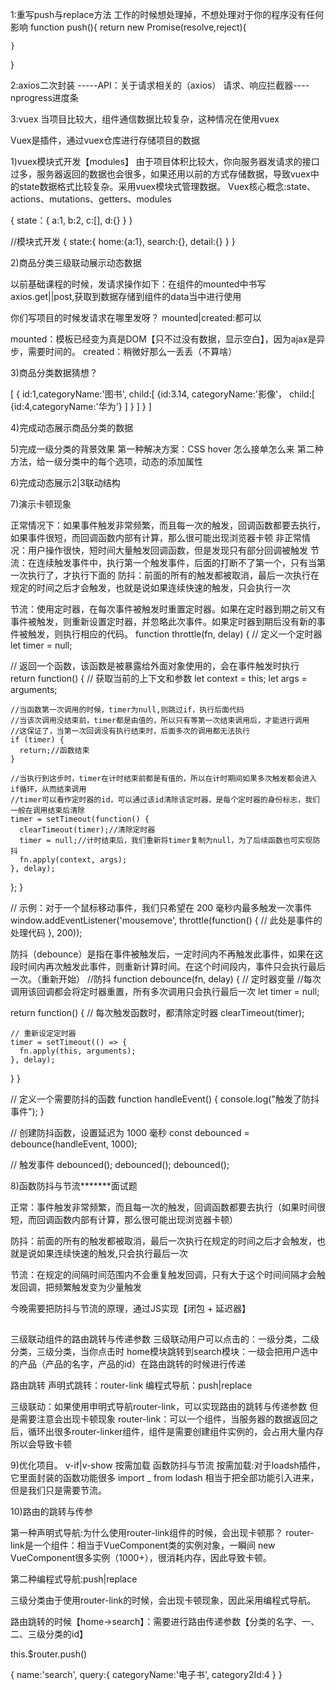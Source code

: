 1:重写push与replace方法
工作的时候想处理掉，不想处理对于你的程序没有任何影响
function push(){
    return new Promise(resolve,reject){

    }
}


2:axios二次封装
-----API：关于请求相关的（axios）
请求、响应拦截器----nprogress进度条


3:vuex
当项目比较大，组件通信数据比较复杂，这种情况在使用vuex

Vuex是插件，通过vuex仓库进行存储项目的数据



1)vuex模块式开发【modules】
由于项目体积比较大，你向服务器发请求的接口过多，服务器返回的数据也会很多，如果还用以前的方式存储数据，导致vuex中的state数据格式比较复杂。采用vuex模块式管理数据。
Vuex核心概念:state、actions、mutations、getters、modules

{
    state：{
         a:1,
         b:2,
         c:[],
         d:{}
    }
}

//模块式开发
{
    state:{
        home:{a:1},
        search:{},
        detail:{}
    }
}


2)商品分类三级联动展示动态数据

以前基础课程的时候，发请求操作如下：在组件的mounted中书写axios.get||post,获取到数据存储到组件的data当中进行使用


你们写项目的时候发请求在哪里发呀？
mounted|created:都可以

mounted：模板已经变为真是DOM【只不过没有数据，显示空白】，因为ajax是异步，需要时间的。
created：稍微好那么一丢丢（不算啥）




3)商品分类数据猜想？

[
    {
        id:1,categoryName:'图书',
        child:[
             {id:3.14,
              categoryName:'影像'，
              child:[
                   {id:4,categoryName:'华为'}
              ]
             }
        ]
    }
]


4)完成动态展示商品分类的数据






5)完成一级分类的背景效果
第一种解决方案：CSS  hover 怎么接单怎么来
第二种方法，给一级分类中的每个选项，动态的添加属性





6)完成动态展示2|3联动结构
 <div class="item-list clearfix" :style="{display:currentIndex==index?'block':'none'}"></div>








7)演示卡顿现象

正常情况下：如果事件触发非常频繁，而且每一次的触发，回调函数都要去执行，如果事件很短，而回调函数内部有计算，那么很可能出现浏览器卡顿
非正常情况：用户操作很快，短时间大量触发回调函数，但是发现只有部分回调被触发
节流：在连续触发事件中，执行第一个触发事件，后面的打断不了第一个，只有当第一次执行了，才执行下面的
防抖：前面的所有的触发都被取消，最后一次执行在规定的时间之后才会触发，也就是说如果连续快速的触发，只会执行一次

节流：使用定时器，在每次事件被触发时重置定时器。如果在定时器到期之前又有事件被触发，则重新设置定时器，并忽略此次事件。如果定时器到期后没有新的事件被触发，则执行相应的代码。
function throttle(fn, delay) {
  // 定义一个定时器
  let timer = null;

  // 返回一个函数，该函数是被暴露给外面对象使用的，会在事件触发时执行
  return function() {
    // 获取当前的上下文和参数
    let context = this;
    let args = arguments;

    //当函数第一次调用的时候，timer为null,则跳过if，执行后面代码
    //当该次调用没结束前，timer都是由值的，所以只有等第一次结束调用后，才能进行调用
    //这保证了，当第一次回调没有执行结束时，后面多次的调用都无法执行
    if (timer) {
      return;//函数结束
    }

    //当执行到这步时，timer在计时结束前都是有值的，所以在计时期间如果多次触发都会进入if循环，从而结束调用
    //timer可以看作定时器的id，可以通过该id清除该定时器，是每个定时器的身份标志，我们一般在调用结束后清除
    timer = setTimeout(function() {
      clearTimeout(timer);//清除定时器
      timer = null;//计时结束后，我们重新将timer复制为null，为了后续函数也可实现防抖
      fn.apply(context, args);
    }, delay);
  };
}

// 示例：对于一个鼠标移动事件，我们只希望在 200 毫秒内最多触发一次事件
window.addEventListener('mousemove', throttle(function() {
  // 此处是事件的处理代码
}, 200));


防抖（debounce）是指在事件被触发后，一定时间内不再触发此事件，如果在这段时间内再次触发此事件，则重新计算时间。在这个时间段内，事件只会执行最后一次。（重新开始）
//防抖
function debounce(fn, delay) {
  // 定时器变量
  //每次调用该回调都会将定时器重置，所有多次调用只会执行最后一次
  let timer = null;

  return function() {
    // 每次触发函数时，都清除定时器
    clearTimeout(timer);

    // 重新设定定时器
    timer = setTimeout(() => {
      fn.apply(this, arguments);
    }, delay);
  }
}

// 定义一个需要防抖的函数
function handleEvent() {
  console.log("触发了防抖事件");
}

// 创建防抖函数，设置延迟为 1000 毫秒
const debounced = debounce(handleEvent, 1000);

// 触发事件
debounced();
debounced();
debounced();





8)函数防抖与节流*******面试题

正常：事件触发非常频繁，而且每一次的触发，回调函数都要去执行（如果时间很短，而回调函数内部有计算，那么很可能出现浏览器卡顿）

防抖：前面的所有的触发都被取消，最后一次执行在规定的时间之后才会触发，也就是说如果连续快速的触发,只会执行最后一次

节流：在规定的间隔时间范围内不会重复触发回调，只有大于这个时间间隔才会触发回调，把频繁触发变为少量触发

今晚需要把防抖与节流的原理，通过JS实现【闭包 + 延迟器】

##
三级联动组件的路由跳转与传递参数
三级联动用户可以点击的：一级分类，二级分类，三级分类，当你点击时
home模块跳转到search模块：一级会把用户选中的产品（产品的名字，产品的id）在路由跳转的时候进行传递

路由跳转
声明式跳转：router-link
编程式导航：push|replace

三级联动：如果使用申明式导航router-link，可以实现路由的跳转与传递参数
但是需要注意会出现卡顿现象
router-link：可以一个组件，当服务器的数据返回之后，循环出很多router-linker组件，组件是需要创建组件实例的，会占用大量内存所以会导致卡顿  


9)优化项目。
v-if|v-show
按需加载
函数防抖与节流
按需加载:对于loadsh插件，它里面封装的函数功能很多
import _ from lodash 相当于把全部功能引入进来，但是我们只是需要节流。





10)路由的跳转与传参

第一种声明式导航:为什么使用router-link组件的时候，会出现卡顿那？
router-link是一个组件：相当于VueComponent类的实例对象，一瞬间
new VueComponent很多实例（1000+），很消耗内存，因此导致卡顿。






第二种编程式导航:push|replace

三级分类由于使用router-link的时候，会出现卡顿现象，因此采用编程式导航。

路由跳转的时候【home->search】：需要进行路由传递参数【分类的名字、一、二、三级分类的id】


this.$router.push()

{ 
 name:'search',
 query:{
    categoryName:'电子书',
    category2Id:4
 }
}








































